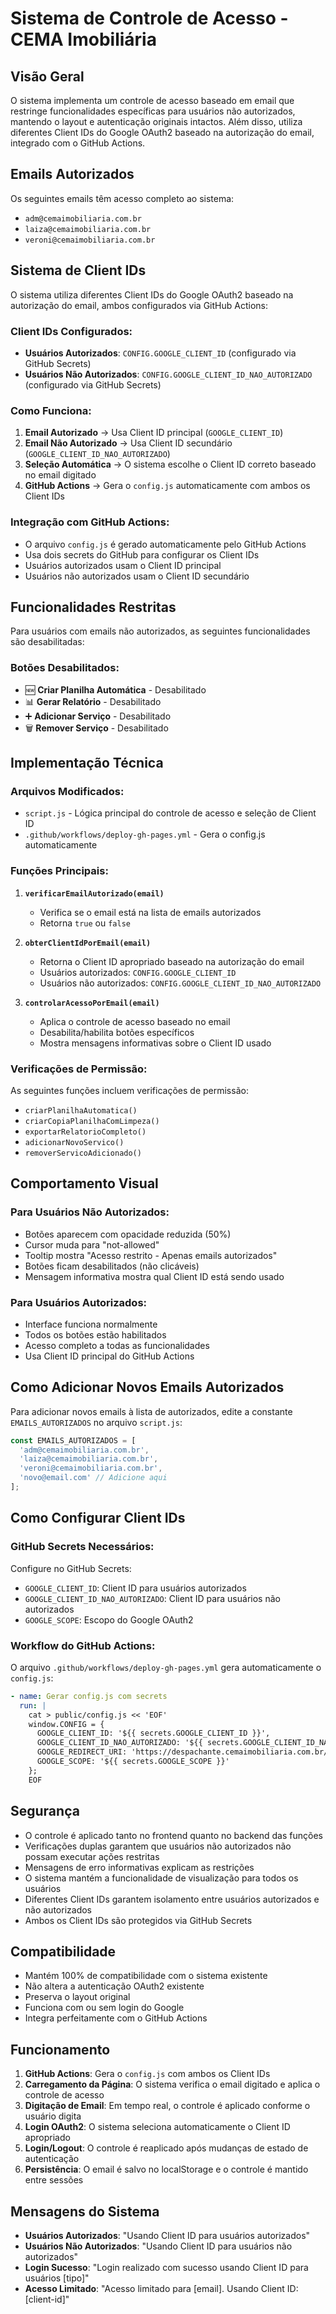 # Sistema de Controle de Acesso - CEMA Imobiliária

## Visão Geral

O sistema implementa um controle de acesso baseado em email que restringe funcionalidades específicas para usuários não autorizados, mantendo o layout e autenticação originais intactos. Além disso, utiliza diferentes Client IDs do Google OAuth2 baseado na autorização do email, integrado com o GitHub Actions.

## Emails Autorizados

Os seguintes emails têm acesso completo ao sistema:
- `adm@cemaimobiliaria.com.br`
- `laiza@cemaimobiliaria.com.br`
- `veroni@cemaimobiliaria.com.br`

## Sistema de Client IDs

O sistema utiliza diferentes Client IDs do Google OAuth2 baseado na autorização do email, ambos configurados via GitHub Actions:

### Client IDs Configurados:
- **Usuários Autorizados**: `CONFIG.GOOGLE_CLIENT_ID` (configurado via GitHub Secrets)
- **Usuários Não Autorizados**: `CONFIG.GOOGLE_CLIENT_ID_NAO_AUTORIZADO` (configurado via GitHub Secrets)

### Como Funciona:
1. **Email Autorizado** → Usa Client ID principal (`GOOGLE_CLIENT_ID`)
2. **Email Não Autorizado** → Usa Client ID secundário (`GOOGLE_CLIENT_ID_NAO_AUTORIZADO`)
3. **Seleção Automática** → O sistema escolhe o Client ID correto baseado no email digitado
4. **GitHub Actions** → Gera o `config.js` automaticamente com ambos os Client IDs

### Integração com GitHub Actions:
- O arquivo `config.js` é gerado automaticamente pelo GitHub Actions
- Usa dois secrets do GitHub para configurar os Client IDs
- Usuários autorizados usam o Client ID principal
- Usuários não autorizados usam o Client ID secundário

## Funcionalidades Restritas

Para usuários com emails não autorizados, as seguintes funcionalidades são desabilitadas:

### Botões Desabilitados:
- 🆕 **Criar Planilha Automática** - Desabilitado
- 📊 **Gerar Relatório** - Desabilitado
- ➕ **Adicionar Serviço** - Desabilitado
- 🗑️ **Remover Serviço** - Desabilitado

## Implementação Técnica

### Arquivos Modificados:
- `script.js` - Lógica principal do controle de acesso e seleção de Client ID
- `.github/workflows/deploy-gh-pages.yml` - Gera o config.js automaticamente

### Funções Principais:

1. **`verificarEmailAutorizado(email)`**
   - Verifica se o email está na lista de emails autorizados
   - Retorna `true` ou `false`

2. **`obterClientIdPorEmail(email)`**
   - Retorna o Client ID apropriado baseado na autorização do email
   - Usuários autorizados: `CONFIG.GOOGLE_CLIENT_ID`
   - Usuários não autorizados: `CONFIG.GOOGLE_CLIENT_ID_NAO_AUTORIZADO`

3. **`controlarAcessoPorEmail(email)`**
   - Aplica o controle de acesso baseado no email
   - Desabilita/habilita botões específicos
   - Mostra mensagens informativas sobre o Client ID usado

### Verificações de Permissão:

As seguintes funções incluem verificações de permissão:
- `criarPlanilhaAutomatica()`
- `criarCopiaPlanilhaComLimpeza()`
- `exportarRelatorioCompleto()`
- `adicionarNovoServico()`
- `removerServicoAdicionado()`

## Comportamento Visual

### Para Usuários Não Autorizados:
- Botões aparecem com opacidade reduzida (50%)
- Cursor muda para "not-allowed"
- Tooltip mostra "Acesso restrito - Apenas emails autorizados"
- Botões ficam desabilitados (não clicáveis)
- Mensagem informativa mostra qual Client ID está sendo usado

### Para Usuários Autorizados:
- Interface funciona normalmente
- Todos os botões estão habilitados
- Acesso completo a todas as funcionalidades
- Usa Client ID principal do GitHub Actions

## Como Adicionar Novos Emails Autorizados

Para adicionar novos emails à lista de autorizados, edite a constante `EMAILS_AUTORIZADOS` no arquivo `script.js`:

```javascript
const EMAILS_AUTORIZADOS = [
  'adm@cemaimobiliaria.com.br',
  'laiza@cemaimobiliaria.com.br',
  'veroni@cemaimobiliaria.com.br',
  'novo@email.com' // Adicione aqui
];
```

## Como Configurar Client IDs

### GitHub Secrets Necessários:
Configure no GitHub Secrets:
- `GOOGLE_CLIENT_ID`: Client ID para usuários autorizados
- `GOOGLE_CLIENT_ID_NAO_AUTORIZADO`: Client ID para usuários não autorizados
- `GOOGLE_SCOPE`: Escopo do Google OAuth2

### Workflow do GitHub Actions:
O arquivo `.github/workflows/deploy-gh-pages.yml` gera automaticamente o `config.js`:

```yaml
- name: Gerar config.js com secrets
  run: |
    cat > public/config.js << 'EOF'
    window.CONFIG = {
      GOOGLE_CLIENT_ID: '${{ secrets.GOOGLE_CLIENT_ID }}',
      GOOGLE_CLIENT_ID_NAO_AUTORIZADO: '${{ secrets.GOOGLE_CLIENT_ID_NAO_AUTORIZADO }}',
      GOOGLE_REDIRECT_URI: 'https://despachante.cemaimobiliaria.com.br/',
      GOOGLE_SCOPE: '${{ secrets.GOOGLE_SCOPE }}'
    };
    EOF
```

## Segurança

- O controle é aplicado tanto no frontend quanto no backend das funções
- Verificações duplas garantem que usuários não autorizados não possam executar ações restritas
- Mensagens de erro informativas explicam as restrições
- O sistema mantém a funcionalidade de visualização para todos os usuários
- Diferentes Client IDs garantem isolamento entre usuários autorizados e não autorizados
- Ambos os Client IDs são protegidos via GitHub Secrets

## Compatibilidade

- Mantém 100% de compatibilidade com o sistema existente
- Não altera a autenticação OAuth2 existente
- Preserva o layout original
- Funciona com ou sem login do Google
- Integra perfeitamente com o GitHub Actions

## Funcionamento

1. **GitHub Actions**: Gera o `config.js` com ambos os Client IDs
2. **Carregamento da Página**: O sistema verifica o email digitado e aplica o controle de acesso
3. **Digitação de Email**: Em tempo real, o controle é aplicado conforme o usuário digita
4. **Login OAuth2**: O sistema seleciona automaticamente o Client ID apropriado
5. **Login/Logout**: O controle é reaplicado após mudanças de estado de autenticação
6. **Persistência**: O email é salvo no localStorage e o controle é mantido entre sessões

## Mensagens do Sistema

- **Usuários Autorizados**: "Usando Client ID para usuários autorizados"
- **Usuários Não Autorizados**: "Usando Client ID para usuários não autorizados"
- **Login Sucesso**: "Login realizado com sucesso usando Client ID para usuários [tipo]"
- **Acesso Limitado**: "Acesso limitado para [email]. Usando Client ID: [client-id]" 